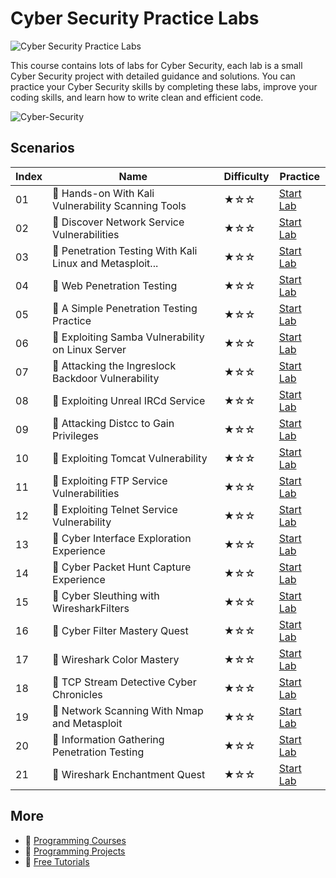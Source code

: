 # Cyber Security Practice Labs

![Cyber Security Practice Labs](https://cover-creator.appbot.io/cysec-practice-labs.png)

This course contains lots of labs for Cyber Security, each lab is a small Cyber Security project with detailed guidance and solutions. You can practice your Cyber Security skills by completing these labs, improve your coding skills, and learn how to write clean and efficient code.

![Cyber-Security](https://img.shields.io/badge/Cyber-Security-whitesmoke?style=for-the-badge&logo=cyber-security)


## Scenarios

|   Index | Name                                                    | Difficulty   | Practice                                                             |
|---------|---------------------------------------------------------|--------------|----------------------------------------------------------------------|
|      01 | 📖 Hands-on With Kali Vulnerability Scanning Tools       | ★☆☆          | <a target='_blank' href='https://labex.io/labs/289545'>Start Lab</a> |
|      02 | 📖 Discover Network Service Vulnerabilities              | ★☆☆          | <a target='_blank' href='https://labex.io/labs/289544'>Start Lab</a> |
|      03 | 📖 Penetration Testing With Kali Linux and Metasploit... | ★☆☆          | <a target='_blank' href='https://labex.io/labs/289539'>Start Lab</a> |
|      04 | 📖 Web Penetration Testing                               | ★☆☆          | <a target='_blank' href='https://labex.io/labs/289559'>Start Lab</a> |
|      05 | 📖 A Simple Penetration Testing Practice                 | ★☆☆          | <a target='_blank' href='https://labex.io/labs/289540'>Start Lab</a> |
|      06 | 📖 Exploiting Samba Vulnerability on Linux Server        | ★☆☆          | <a target='_blank' href='https://labex.io/labs/289548'>Start Lab</a> |
|      07 | 📖 Attacking the Ingreslock Backdoor Vulnerability       | ★☆☆          | <a target='_blank' href='https://labex.io/labs/289547'>Start Lab</a> |
|      08 | 📖 Exploiting Unreal IRCd Service                        | ★☆☆          | <a target='_blank' href='https://labex.io/labs/289549'>Start Lab</a> |
|      09 | 📖 Attacking Distcc to Gain Privileges                   | ★☆☆          | <a target='_blank' href='https://labex.io/labs/289551'>Start Lab</a> |
|      10 | 📖 Exploiting Tomcat Vulnerability                       | ★☆☆          | <a target='_blank' href='https://labex.io/labs/289553'>Start Lab</a> |
|      11 | 📖 Exploiting FTP Service Vulnerabilities                | ★☆☆          | <a target='_blank' href='https://labex.io/labs/289555'>Start Lab</a> |
|      12 | 📖 Exploiting Telnet Service Vulnerability               | ★☆☆          | <a target='_blank' href='https://labex.io/labs/289556'>Start Lab</a> |
|      13 | 📖 Cyber Interface Exploration Experience                | ★☆☆          | <a target='_blank' href='https://labex.io/labs/288914'>Start Lab</a> |
|      14 | 📖 Cyber Packet Hunt Capture Experience                  | ★☆☆          | <a target='_blank' href='https://labex.io/labs/288918'>Start Lab</a> |
|      15 | 📖 Cyber Sleuthing with WiresharkFilters                 | ★☆☆          | <a target='_blank' href='https://labex.io/labs/288909'>Start Lab</a> |
|      16 | 📖 Cyber Filter Mastery Quest                            | ★☆☆          | <a target='_blank' href='https://labex.io/labs/288905'>Start Lab</a> |
|      17 | 📖 Wireshark Color Mastery                               | ★☆☆          | <a target='_blank' href='https://labex.io/labs/288906'>Start Lab</a> |
|      18 | 📖 TCP Stream Detective Cyber Chronicles                 | ★☆☆          | <a target='_blank' href='https://labex.io/labs/288912'>Start Lab</a> |
|      19 | 📖 Network Scanning With Nmap and Metasploit             | ★☆☆          | <a target='_blank' href='https://labex.io/labs/289543'>Start Lab</a> |
|      20 | 📖 Information Gathering Penetration Testing             | ★☆☆          | <a target='_blank' href='https://labex.io/labs/289541'>Start Lab</a> |
|      21 | 📖 Wireshark Enchantment Quest                           | ★☆☆          | <a target='_blank' href='https://labex.io/labs/288913'>Start Lab</a> |

## More

- 🔗 [ Programming Courses](https://github.com/labex-labs/awesome-programming-courses)
- 🔗 [ Programming Projects](https://github.com/labex-labs/awesome-programming-projects)
- 🔗 [ Free Tutorials](https://github.com/labex-labs/-free-tutorials)

